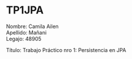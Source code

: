# TP1JPA

Nombre: Camila Ailen  
Apellido: Mañani  
Legajo: 48905  

Título: Trabajo Práctico nro 1: Persistencia en JPA  
